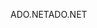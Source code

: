 <span data-ttu-id="fb183-101">ADO.NET</span><span class="sxs-lookup"><span data-stu-id="fb183-101">ADO.NET</span></span>